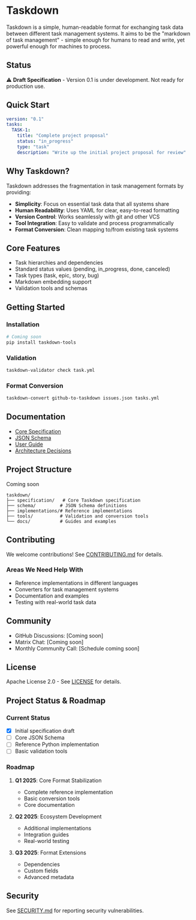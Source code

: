 # Taskdown

Taskdown is a simple, human-readable format for exchanging task data between different task management systems. It aims to be the "markdown of task management" - simple enough for humans to read and write, yet powerful enough for machines to process.

## Status

⚠️ **Draft Specification** - Version 0.1 is under development. Not ready for production use.

## Quick Start

```yaml
version: "0.1"
tasks:
  TASK-1:
    title: "Complete project proposal"
    status: "in_progress"
    type: "task"
    description: "Write up the initial project proposal for review"
```

## Why Taskdown?

Taskdown addresses the fragmentation in task management formats by providing:

- **Simplicity**: Focus on essential task data that all systems share
- **Human Readability**: Uses YAML for clear, easy-to-read formatting
- **Version Control**: Works seamlessly with git and other VCS
- **Tool Integration**: Easy to validate and process programmatically
- **Format Conversion**: Clean mapping to/from existing task systems

## Core Features

- Task hierarchies and dependencies
- Standard status values (pending, in_progress, done, canceled)
- Task types (task, epic, story, bug)
- Markdown embedding support
- Validation tools and schemas

## Getting Started

### Installation

```bash
# Coming soon
pip install taskdown-tools
```

### Validation

```bash
taskdown-validator check task.yml
```

### Format Conversion

```bash
taskdown-convert github-to-taskdown issues.json tasks.yml
```

## Documentation

- [Core Specification](specification/v0.1/specification.md)
- [JSON Schema](schema/v0.1/taskdown-core.yaml)
- [User Guide](docs/guides/quickstart.md)
- [Architecture Decisions](docs/adr/)

## Project Structure

Coming soon

```
taskdown/
├── specification/   # Core Taskdown specification
├── schema/         # JSON Schema definitions
├── implementations/# Reference implementations
├── tools/          # Validation and conversion tools
└── docs/           # Guides and examples
```

## Contributing

We welcome contributions! See [CONTRIBUTING.md](CONTRIBUTING.md) for details.

### Areas We Need Help With

- Reference implementations in different languages
- Converters for task management systems
- Documentation and examples
- Testing with real-world task data

## Community

- GitHub Discussions: [Coming soon]
- Matrix Chat: [Coming soon]
- Monthly Community Call: [Schedule coming soon]

## License

Apache License 2.0 - See [LICENSE](LICENSE) for details.

## Project Status & Roadmap

### Current Status

- [x] Initial specification draft
- [ ] Core JSON Schema
- [ ] Reference Python implementation
- [ ] Basic validation tools

### Roadmap

1. **Q1 2025**: Core Format Stabilization
   - Complete reference implementation
   - Basic conversion tools
   - Core documentation

2. **Q2 2025**: Ecosystem Development
   - Additional implementations
   - Integration guides
   - Real-world testing

3. **Q3 2025**: Format Extensions
   - Dependencies
   - Custom fields
   - Advanced metadata

## Security

See [SECURITY.md](SECURITY.md) for reporting security vulnerabilities.